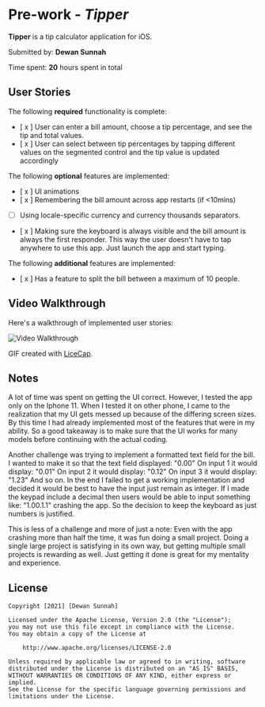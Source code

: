 # Pre-work - *Tipper*

**Tipper** is a tip calculator application for iOS.

Submitted by: **Dewan Sunnah**

Time spent: **20** hours spent in total

## User Stories

The following **required** functionality is complete:

* [ x ] User can enter a bill amount, choose a tip percentage, and see the tip and total values.
* [ x ] User can select between tip percentages by tapping different values on the segmented control and the tip value is updated accordingly

The following **optional** features are implemented:

* [ x ] UI animations
* [ x ] Remembering the bill amount across app restarts (if <10mins)
* [ ] Using locale-specific currency and currency thousands separators.
* [ x ] Making sure the keyboard is always visible and the bill amount is always the first responder. This way the user doesn't have to tap anywhere to use this app. Just launch the app and start typing.

The following **additional** features are implemented:

- [ x ] Has a feature to split the bill between a maximum of 10 people.

## Video Walkthrough

Here's a walkthrough of implemented user stories:

<img src='http://i.imgur.com/link/to/your/gif/file.gif' title='Video Walkthrough' width='' alt='Video Walkthrough' />

GIF created with [LiceCap](http://www.cockos.com/licecap/).

## Notes

A lot of time was spent on getting the UI correct. However, I tested the app only on the Iphone 11. When I tested it on other phone, I came to the realization that my UI gets messed up because of the differing screen sizes. By this time I had already implemented most of the features that were in my ability. So a good takeaway is to make sure that the UI works for many models before continuing with the actual coding. 

Another challenge was trying to implement a formatted text field for the bill. I wanted to make it so that the text field displayed: "0.00" 
            On input 1 it would display: "0.01"
            On input 2 it would display: "0.12"
            On input 3 it would display: "1.23"
And so on. In the end I failed to get a working implementation and decided it would be best to have the input just remain as integer. If I made the keypad include a decimal then users would be able to input something like: "1.00.1.1" crashing the app. So the decision to keep the keyboard as just numbers is justified.

This is less of a challenge and more of just a note: Even with the app crashing more than half the time, it was fun doing a small project. Doing a single large project is satisfying in its own way, but getting multiple small projects is rewarding as well. Just getting it done is great for my mentality and experience. 

## License

    Copyright [2021] [Dewan Sunnah]

    Licensed under the Apache License, Version 2.0 (the "License");
    you may not use this file except in compliance with the License.
    You may obtain a copy of the License at

        http://www.apache.org/licenses/LICENSE-2.0

    Unless required by applicable law or agreed to in writing, software
    distributed under the License is distributed on an "AS IS" BASIS,
    WITHOUT WARRANTIES OR CONDITIONS OF ANY KIND, either express or implied.
    See the License for the specific language governing permissions and
    limitations under the License.
